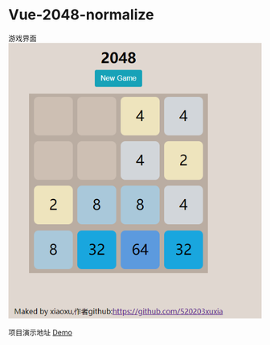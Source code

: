 # Vue-2048-normalize

游戏界面
![img](https://github.com/520203xuxia/Vue-2048-normalize/raw/master/src/assets/img/游戏界面.png)

项目演示地址
[Demo](https://520203xuxia.github.io/Vue-2048-normalize/dist/2048-xiaoxu)
